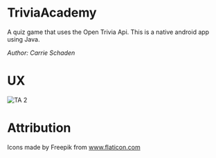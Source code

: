# TriviaAcademy
A quiz game that uses the Open Trivia Api. This is a native android app using Java. 

*Author: Carrie Schaden*

# UX
![TA 2](https://user-images.githubusercontent.com/8409484/59615241-07847380-90d7-11e9-89d9-c2da976642af.png)

# Attribution
Icons made by Freepik from www.flaticon.com

